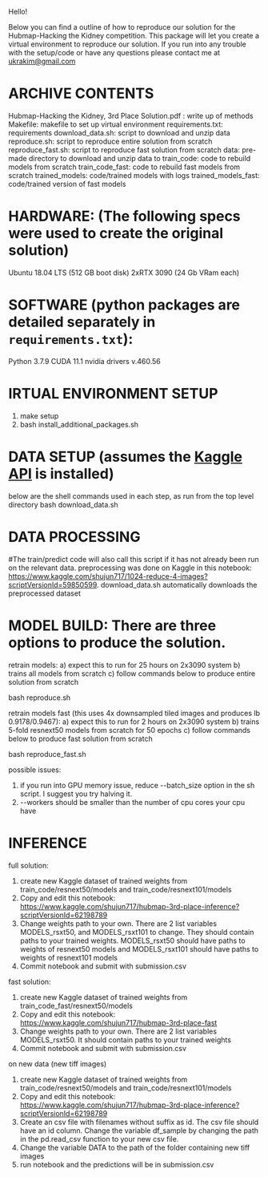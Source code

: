 Hello!

Below you can find a outline of how to reproduce our solution for the Hubmap-Hacking the Kidney competition.
This package will let you create a virtual environment to reproduce our solution.
If you run into any trouble with the setup/code or have any questions please contact me at ukrakim@gmail.com

# ARCHIVE CONTENTS
Hubmap-Hacking the Kidney, 3rd Place Solution.pdf : write up of methods
Makefile: makefile to set up virtual environment
requirements.txt: requirements
download_data.sh: script to download and unzip data
reproduce.sh: script to reproduce entire solution from scratch
reproduce_fast.sh: script to reproduce fast solution from scratch
data: pre-made directory to download and unzip data to
train_code: code to rebuild models from scratch
train_code_fast: code to rebuild fast models from scratch
trained_models: code/trained models with logs
trained_models_fast: code/trained version of fast models

# HARDWARE: (The following specs were used to create the original solution)
Ubuntu 18.04 LTS (512 GB boot disk)
2xRTX 3090 (24 Gb VRam each)

# SOFTWARE (python packages are detailed separately in `requirements.txt`):
Python 3.7.9
CUDA 11.1
nvidia drivers v.460.56


# IRTUAL ENVIRONMENT SETUP
1) make setup
2) bash install_additional_packages.sh

# DATA SETUP (assumes the [Kaggle API](https://github.com/Kaggle/kaggle-api) is installed)
below are the shell commands used in each step, as run from the top level directory
bash download_data.sh

# DATA PROCESSING
#The train/predict code will also call this script if it has not already been run on the relevant data.
preprocessing was done on Kaggle in this notebook: https://www.kaggle.com/shujun717/1024-reduce-4-images?scriptVersionId=59850599. download_data.sh automatically downloads the preprocessed dataset

# MODEL BUILD: There are three options to produce the solution.
retrain models:
a) expect this to run for 25 hours on 2x3090 system
b) trains all models from scratch
c) follow commands below to produce entire solution from scratch

bash reproduce.sh

retrain models fast (this uses 4x downsampled tiled images and produces lb 0.9178/0.9467):
a) expect this to run for 2 hours on 2x3090 system
b) trains 5-fold resnext50 models from scratch for 50 epochs
c) follow commands below to produce fast solution from scratch

bash reproduce_fast.sh

possible issues:
1) if you run into GPU memory issue, reduce --batch_size option in the sh script.
I suggest you try halving it.
2) --workers should be smaller than the number of cpu cores your cpu have

# INFERENCE
full solution:
1) create new Kaggle dataset of trained weights from train_code/resnext50/models and train_code/resnext101/models
2) Copy and edit this notebook: https://www.kaggle.com/shujun717/hubmap-3rd-place-inference?scriptVersionId=62198789
3) Change weights path to your own. There are 2 list variables MODELS_rsxt50, and MODELS_rsxt101 to change. They should contain paths to your trained weights. MODELS_rsxt50 should have paths to weights of resnext50 models and MODELS_rsxt101 should have paths to weights of resnext101 models
4) Commit notebook and submit with submission.csv

fast solution:
1) create new Kaggle dataset of trained weights from train_code_fast/resnext50/models
2) Copy and edit this notebook: https://www.kaggle.com/shujun717/hubmap-3rd-place-fast
3) Change weights path to your own. There are 2 list variables MODELS_rsxt50. It should contain
paths to your trained weights
4) Commit notebook and submit with submission.csv

on new data (new tiff images)
1) create new Kaggle dataset of trained weights from train_code/resnext50/models and train_code/resnext101/models
2) Copy and edit this notebook: https://www.kaggle.com/shujun717/hubmap-3rd-place-inference?scriptVersionId=62198789
3) Create an csv file with filenames without suffix as id. The csv file should have an id column. Change the variable df_sample by changing the path in the pd.read_csv function to your new csv file.
4) Change the variable DATA to the path of the folder containing new tiff images
5) run notebook and the predictions will be in submission.csv
